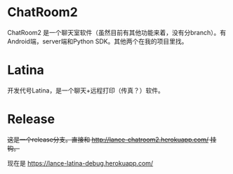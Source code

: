 # ChatRoom2

ChatRoom2 是一个聊天室软件（虽然目前有其他功能来着，没有分branch）。有Android端，server端和Python SDK。其他两个在我的项目里找。

# Latina

开发代号Latina，是一个聊天+远程打印（传真？）软件。

# Release

~~这是一个release分支。直接和 http://lance-chatroom2.herokuapp.com/ 挂钩。~~

现在是 https://lance-latina-debug.herokuapp.com/